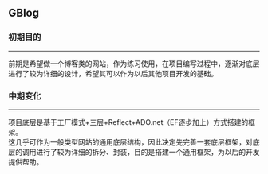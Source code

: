 ## GBlog


### 初期目的
-------------------------------------------------
  前期是希望做一个博客类的网站，作为练习使用，在项目编写过程中，逐渐对底层进行了较为详细的设计，希望其可以作为以后其他项目开发的基础。
### 中期变化
-------------------------------------------------
  项目底层是基于工厂模式+三层+Reflect+ADO.net（EF逐步加上）方式搭建的框架。<br>
  这几乎可作为一般类型网站的通用底层结构，因此决定先完善一套底层框架，对底层的调用进行了较为详细的拆分、封装，目的是搭建一个通用框架，为以后的开发提供帮助。




